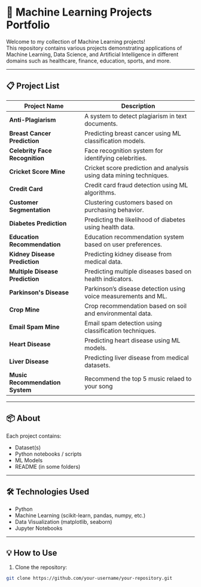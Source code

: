 # 📂 Machine Learning Projects Portfolio

Welcome to my collection of Machine Learning projects!  
This repository contains various projects demonstrating applications of Machine Learning, Data Science, and Artificial Intelligence in different domains such as healthcare, finance, education, sports, and more.

---

## 📋 Project List

| Project Name                   | Description                              |
|--------------------------------|------------------------------------------|
| **Anti-Plagiarism**            | A system to detect plagiarism in text documents. |
| **Breast Cancer Prediction**   | Predicting breast cancer using ML classification models. |
| **Celebrity Face Recognition** | Face recognition system for identifying celebrities. |
| **Cricket Score Mine**         | Cricket score prediction and analysis using data mining techniques. |
| **Credit Card**                | Credit card fraud detection using ML algorithms. |
| **Customer Segmentation**      | Clustering customers based on purchasing behavior. |
| **Diabetes Prediction**        | Predicting the likelihood of diabetes using health data. |
| **Education Recommendation**   | Education recommendation system based on user preferences. |
| **Kidney Disease Prediction**  | Predicting kidney disease from medical data. |
| **Multiple Disease Prediction**| Predicting multiple diseases based on health indicators. |
| **Parkinson's Disease**        | Parkinson’s disease detection using voice measurements and ML. |
| **Crop Mine**                  | Crop recommendation based on soil and environmental data. |
| **Email Spam Mine**            | Email spam detection using classification techniques. |
| **Heart Disease**              | Predicting heart disease using ML models. |
| **Liver Disease**              | Predicting liver disease from medical datasets. |
| **Music Recommendation System**| Recommend the top 5 music relaed to your song |
---

## 📦 About
Each project contains:
- Dataset(s)
- Python notebooks / scripts
- ML Models
- README (in some folders)

---

## 🛠️ Technologies Used
- Python
- Machine Learning (scikit-learn, pandas, numpy, etc.)
- Data Visualization (matplotlib, seaborn)
- Jupyter Notebooks

---

## 💡 How to Use
1. Clone the repository:
```bash
git clone https://github.com/your-username/your-repository.git
